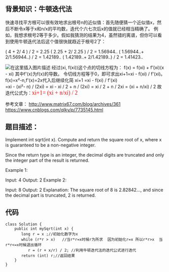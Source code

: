 ## 背景知识：牛顿迭代法

快速寻找平方根可以很有效地求出根号n的近似值：首先随便猜一个近似值x，然后不断令x等于x和n/x的平均数，迭代个六七次后x的值就已经相当精确了。
    例如，我想求根号2等于多少。假如我猜测的结果为4，虽然错的离谱，但你可以看到使用牛顿迭代法后这个值很快就趋近于根号2了：

(       4  + 2/   4     ) / 2 = 2.25
(    2.25  + 2/   2.25  ) / 2 = 1.56944..
( 1.56944..+ 2/1.56944..) / 2 = 1.42189..
( 1.42189..+ 2/1.42189..) / 2 = 1.41423..


![在这里插入图片描述](https://img-blog.csdnimg.cn/20190120124127670.png?x-oss-process=image/watermark,type_ZmFuZ3poZW5naGVpdGk,shadow_10,text_aHR0cHM6Ly9ibG9nLmNzZG4ubmV0L3dlaXhpbl80NDEzNTI4Mg==,size_16,color_FFFFFF,t_70)
经过(xi, f(xi))这个点的切线方程为：  f(x) = f(xi) + f’(xi)(x - xi)
其中f'(x)为f(x)的导数。
令切线方程等于0，即可求出xi+1=xi - f(xi) / f'(xi)。
f(x)=x&sup2;-n,f'(x)=2x代入后继续化简
	xi+1
=xi - f(xi) / f'(xi)  
=xi - (xi&sup2;- n) / (2xi) 
= xi - xi / 2 + n / (2xi) 
= xi / 2 + n / 2xi 
= (xi + n/xi) / 2
故迭代公式为：<font face="times new roman" color=red size=4>xi+1= (xi + n/xi) / 2</font>

参考文章：
http://www.matrix67.com/blog/archives/361
https://www.cnblogs.com/qlky/p/7735145.html

## 题目描述：
Implement int sqrt(int x).
Compute and return the square root of x, where x is guaranteed to be a non-negative integer.

Since the return type is an integer, the decimal digits are truncated and only the integer part of the result is returned.

Example 1:

Input: 4
Output: 2
Example 2:

Input: 8
Output: 2
Explanation: The square root of 8 is 2.82842..., and since 
             the decimal part is truncated, 2 is returned.
## 代码

    class Solution {
        public int mySqrt(int x) {
           long r = x ;//初始化数字为x
           while (r*r > x)   //当r*r=x时候r为所求  因为初始化r=x 所以r*r>x  当r*r<=x时候退出循环
              r = (r + x/r) / 2; //利用牛顿迭代法的迭代公式进行迭代
           return (int) r;//返回结果
        }
    }
